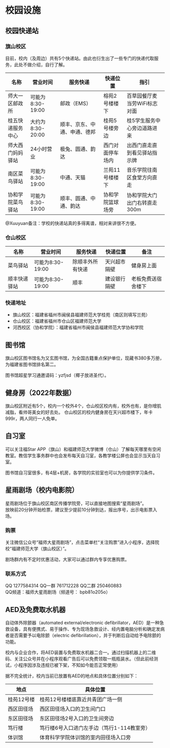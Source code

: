 # 校园设施

## 校园快递站

### 旗山校区

目前，校内（及周边）共有5个快递站。由此也衍生出了一些专门的快递代取服务，此处不做介绍，自行了解。

| 名称 | 营业时间 | 服务快递 | 快递位置 | 指引 |
| --- | --- | --- | --- | --- |
| 师大一区邮政所 | 可能为8:30-19:00 | 邮政（EMS） | 榕苑2号楼楼下 | 百草园餐厅麦当劳WiFi标志对面 |
| 桂五快递服务中心 | 大约为8:30-20:00 | 顺丰、京东、中通、申通、德邦 | 桂苑5号楼旁边 | 桂5学生服务中心旁边道路进来 |
| 师大西门妈妈驿站 | 24小时营业 | 极兔、圆通、韵达 | 西门对面停车场内 | 出西门直走直到看见驿站指示牌 |
| 南区菜鸟驿站 | 可能为8:30-19:00 | 中通、天猫 | 兰苑11号楼楼下 | 音乐学院往南区食堂方向直走 |
| 协和学院菜鸟驿站 | 可能为8:30-19:00 | 顺丰、圆通、中通、韵达 | 协和学院篮球场旁 | 协和学院大门出门右转直走300m |

@Xuuyuan备注：学校的快递站真的多得离谱，相对来讲很不方便。

### 仓山校区

| 名称 | 营业时间 | 服务快递 | 快递位置 | 备注 |
| --- | --- | --- | --- | --- |
| 菜鸟驿站 | 可能为8:30-19:00 | 除顺丰外所有快递 | 天兴超市隔壁 | 健身房上面 |
| 顺丰快递驿站 | 可能为8:30-19:00 | 顺丰 | 建设银行隔壁 | 老板免费送宿舍楼下 |

### 快递地址

- 旗山校区：福建省福州市闽侯县福建师范大学桂苑（南区则填写兰苑）
- 仓山校区：福建省福州市仓山区福建师范大学
- 河西校区（协和学院）：福建省福州市闽侯县福建师范大学协和学院

## 图书馆

旗山校区图书馆名为又玄图书馆，为全国古籍重点保护单位，现藏书380多万册，为福建省图书馆排名第二。

图书馆超星学习通邀请码：yzfjsd（椰子放进圣代）。

## 健身房（2022年数据）

旗山校区附近有5个，校内一个校外4个，仓山校区校内有，校外也有，是你增肌减脂，看帅哥美女的好去处。
仓山校区的校内健身房在天兴超市楼下，年卡999r，两人同行一人免单。

## 自习室

可以关注福Star APP（旗山）和福建师范大学微博（仓山）了解每天哪里有空闲教室。教信学生事务群中也会发布每天自习室，各教学楼公屏也会显示当天自习室。

图书馆自习室很多，有4层+机房，各学院的实验室也可以为你提供学习条件。

## 星雨剧场（校内电影院）

星雨剧场位于旗山校区南区传播学院旁，可以直接地图搜索“星雨剧场”。  
放映前20分钟开始检票，建议至少提前10分钟到达，报出序号，出示电影票入场。

### 购票

关注微信公众号“福师大星雨剧场”，点击菜单栏“关注购票”进入小程序，选择院校“福建师范大学（旗山校区）”。

剧场群内有不定时优惠活动，大家可以通过群内专享优惠购票。

### 联系方式

QQ 1277584314 QQ一群 761712228 QQ二群 250460883  
QQ频道：福师大星雨剧场（频道号： bpb81o205o）

## AED及免费取水机器

自动体外除颤器（automated external/electronic defibrillator，AED）是一种急救设备，具有便携式、易于操作、专为现场急救设计、经内置电脑分析和确定发病者是否需要予以电除颤（electric defibrillation），并于判断后自动给予电除颤的功能。

校内与企业合作，将AED装置与免费取水机器二合一。通过扫描机器上的二维码、关注公众号并在小程序观看广告后可以免费领取一瓶瓶装水。（但此前经测试，小程序因涉及违规已被下架，不知如今能否正常使用）

据不完全统计，校内当前已放置有AED的地点和具体位置分别如下：

| 地点 | 具体位置 |
| --- | --- |
| 桂苑12号楼 | 桂苑12号楼楼底靠近共青团广场一侧 |
| 西区田径场 | 西区田径场入口的卫生间门口 |
| 东区田径场 | 东区田径场2号入口的卫生间旁边 |
| 笃行楼 | 笃行楼6号入口进门左手边（笃行1-114教室旁） |
| 体训馆 | 体育科学学院体训馆的室内田径场入口旁 |
